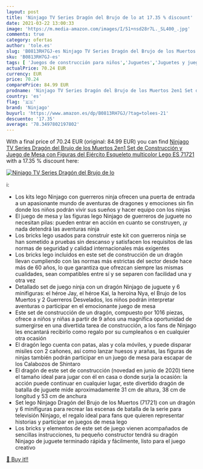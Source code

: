 ```yaml
---
layout: post
title: 'Ninjago TV Series Dragón del Brujo de lo at 17.35 % discount'
date: 2021-03-22 13:00:33
image: 'https://m.media-amazon.com/images/I/51+nsd28r7L._SL400_.jpg'
comments: true
category: ofertas
author: 'tole.es'
slug: 'B0813RH7GJ-es Ninjago TV Series Dragón del Brujo de los Muertos 2en1 Set...'
sku: 'B0813RH7GJ-es'
tags: [ 'Juegos de construcción para niños','Juguetes','Juguetes y juegos','lego','ninjago', ]
actualPrice: 70.24 EUR
currency: EUR
price: 70.24
comparePrice: 84.99 EUR
prodname: 'Ninjago TV Series Dragón del Brujo de los Muertos 2en1 Set de Construcción y Juego de Mesa con Figuras del Ejército Esqueleto  multicolor  Lego ES 71721 '
country: 'es'
flag: '🇪🇸'
brand: 'Ninjago'
buyurl: 'https://www.amazon.es/dp/B0813RH7GJ/?tag=tolees-21'
descuento: '17.35'
average: '78.3497802197802'
---
```


With a final price of 70.24 EUR (original: 84.99 EUR) you can find [Ninjago TV Series Dragón del Brujo de los Muertos 2en1 Set de Construcción y Juego de Mesa con Figuras del Ejército Esqueleto  multicolor  Lego ES 71721 ](https://www.amazon.es/dp/B0813RH7GJ/?tag=tolees-21) with a  17.35 % discount here:

[![Ninjago TV Series Dragón del Brujo de lo](https://m.media-amazon.com/images/I/51+nsd28r7L._SL400_.jpg)](https://www.amazon.es/dp/B0813RH7GJ/?tag=tolees-21)

ℹ️:

- Los kits lego Ninjago con guerreros ninja ofrecen una puerta de entrada a un apasionante mundo de aventuras de dragones y emociones sin fin donde los niños podrán vivir sus sueños y hacer equipo con los ninjas
- El juego de mesa y las figuras lego Ninjago de guerreros de juguete no necesitan pilas: pueden entrar en acción en cuanto se construyen, ¡y nada detendrá las aventuras ninja
- Los bricks lego usados para construir este kit con guerreros ninja se han sometido a pruebas sin descanso y satisfacen los requisitos de las normas de seguridad y calidad internacionales más exigentes
- Los bricks lego incluidos en este set de construcción de un dragón llevan cumpliendo con las normas más estrictas del sector desde hace más de 60 años, lo que garantiza que ofrezcan siempre las mismas cualidades, sean compatibles entre sí y se separen con facilidad una y otra vez
- Detallado set de juego ninja con un dragón Ninjago de juguete y 6 minifiguras: el héroe Jay, el héroe Kai, la heroína Nya, el Brujo de los Muertos y 2 Guerreros Desvelados, los niños podrán interpretar aventuras o participar en el emocionante juego de mesa
- Este set de construcción de un dragón, compuesto por 1016 piezas, ofrece a niños y niñas a partir de 9 años una magnífica oportunidad de sumergirse en una divertida tarea de construcción, a los fans de Ninjago les encantará recibirlo como regalo por su cumpleaños o en cualquier otra ocasión
- El dragón lego cuenta con patas, alas y cola móviles, y puede disparar misiles con 2 cañones, así como lanzar huesos y arañas, las figuras de ninjas también podrán participar en un juego de mesa para escapar de los Calabozos de Shintaro
- El dragón de este set de construcción (novedad en junio de 2020) tiene el tamaño ideal para jugar con él en casa o donde surja la ocasión: la acción puede continuar en cualquier lugar, este divertido dragón de batalla de juguete mide aproximadamente 31 cm de altura, 38 cm de longitud y 53 cm de anchura
- Set lego Ninjago Dragón del Brujo de los Muertos (71721) con un dragón y 6 minifiguras para recrear las escenas de batalla de la serie para televisión Ninjago, el regalo ideal para fans que quieren representar historias y participar en juegos de mesa lego
- Los bricks y elementos de este set de juego vienen acompañados de sencillas instrucciones, tu pequeño constructor tendrá su dragón Ninjago de juguete terminado rápida y fácilmente, listo para el juego creativo

[🛒 Buy it!!](https://www.amazon.es/dp/B0813RH7GJ/?tag=tolees-21)
